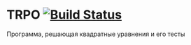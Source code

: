 # TRPO [![Build Status](https://travis-ci.org/Ksugont/TRPO.svg?branch=master)](https://travis-ci.org/Ksugont/TRPO)
Программа, решающая квадратные уравнения и его тесты
